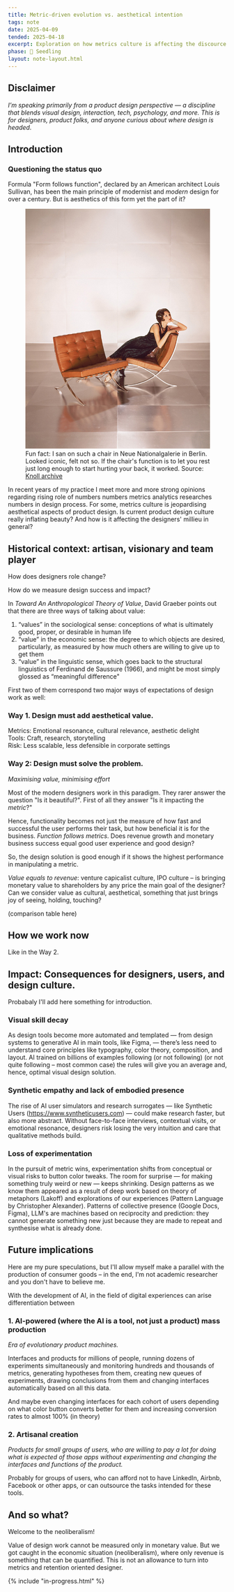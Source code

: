 ```yaml
---
title: Metric-driven evolution vs. aesthetical intention
tags: note
date: 2025-04-09
tended: 2025-04-18
excerpt: Exploration on how metrics culture is affecting the discource community of designers
phase: 🌱 Seedling
layout: note-layout.html
---
```

<section class="note-section">

## Disclaimer
*I’m speaking primarily from a product design perspective — a discipline that blends visual design, interaction, tech, psychology, and more. This is for designers, product folks, and anyone curious about where design is headed.*

</section>

<section class="note-section">

## Introduction
### Questioning the status quo
Formula "Form follows function", declared by an American architect Louis Sullivan, has been the main principle of modernist and *modern* design for over a century. But is aesthetics of this form yet the part of it?

<figure>
<img src="/images/notes/barcelona-chair.jpg" alt="Mies van der Rohe Barselona Chair" class="post-image"></img>
<figcaption>Fun fact: I san on such a chair in Neue Nationalgalerie in Berlin. Looked iconic, felt not so. If the chair's function is to let you rest just long enough to start hurting your back, it worked. Source: <a href="https://www.knoll-int.com/design-deconstructed-barcelona-chair">Knoll archive</a>
</figcaption>
</figure>

In recent years of my practice I meet more and more strong opinions regarding rising role of numbers numbers metrics analytics researches numbers in design process. For some, metrics culture is jeopardising aesthetical aspects of product design. Is current product design culture really inflating beauty? And how is it affecting the designers' millieu in general?

</section>

<section class="note-section">

## Historical context: artisan, visionary and team player

How does designers role change? 

How do we measure design success and impact?

In *Toward An Anthropological Theory of Value*, David Graeber points out that there are three ways of talking about value:

1. “values” in the sociological sense: conceptions of what is ultimately good, proper, or desirable in human life
2. “value” in the economic sense: the degree to which objects are desired, particularly, as measured by how much others are willing to give up to get them
3. “value” in the linguistic sense, which goes back to the structural linguistics of Ferdinand de Saussure (1966), and might be most simply glossed as “meaningful difference"

First two of them correspond two major ways of expectations of design work as well:

### Way 1. Design must add aesthetical value.

Metrics: Emotional resonance, cultural relevance, aesthetic delight\
Tools: Craft, research, storytelling\
Risk: Less scalable, less defensible in corporate settings

<div class="medium-divider"></div>

### Way 2: Design must solve the problem.
*Maximising value, minimising effort*

Most of the modern designers work in this paradigm. They rarer answer the question "Is it beautiful?". First of all they answer "Is it impacting the *metric*?" 

Hence, functionality becomes not just the measure of how fast and successful the user performs their task, but how beneficial it is for the business. *Function follows metrics*. Does revenue growth and monetary business success equal good user experience and good design?

So, the design solution is good enough if it  shows the highest performance in manipulating a metric.

*Value equals to revenue*: venture capicalist culture, IPO culture – is bringing monetary value to shareholders by any price the main goal of the designer? Can we consider value as cultural, aesthetical, something that just brings joy of seeing, holding, touching?

(comparison table here)

</section>

<section class="note-section">

## How we work now

Like in the Way 2.

<div class="medium-divider"></div>

## Impact: Consequences for designers, users, and design culture.

Probabaly I'll add here something for introduction.

### Visual skill decay

As design tools become more automated and templated — from design systems to generative AI in main tools, like Figma, — there’s less need to understand core principles like typography, color theory, composition, and layout. AI trained on billions of examples following (or not following) (or not quite following – most common case) the rules will give you an average and, hence, optimal visual design solution.

### Synthetic empathy and lack of embodied presence

The rise of AI user simulators and research surrogates — like Synthetic Users (https://www.syntheticusers.com) — could make research faster, but also more abstract. Without face-to-face interviews, contextual visits, or emotional resonance, designers risk losing the very intuition and care that qualitative methods build.

### Loss of experimentation

In the pursuit of metric wins, experimentation shifts from conceptual or visual risks to button color tweaks. The room for surprise — for making something truly weird or new — keeps shrinking.
Design patterns as we know them appeared as a result of deep work based on theory of metaphors (Lakoff) and explorations of our experiences (Pattern Language by Christopher Alexander). 
Patterns of collective presence (Google Docs, Figma),  LLM's are machines based on reciprocity and prediction: they cannot generate something new just because they are made to repeat and synthesise what is already done.

</section >

<section class="note-section">

## Future implications

Here are my pure speculations, but I'll allow myself make a parallel with the production of consumer goods – in the end, I'm not academic researcher and you don't have to believe me. 

With the development of AI, in the field of digital experiences can arise differentiation between 

### 1. AI-powered (where the AI is a tool, not just a product) mass production

*Era of evolutionary product machines.*

Interfaces and products for millions of people, running dozens of experiments simultaneously and monitoring hundreds and thousands of metrics, generating hypotheses from them, creating new queues of experiments, drawing conclusions from them and changing interfaces automatically based on all this data.

And maybe even changing interfaces for each cohort of users depending on what color button converts better for them and increasing conversion rates to almost 100% (in theory)

### 2. Artisanal creation

*Products for small groups of users, who are willing to pay a lot for doing what is expected of those apps without experimenting and changing the interfaces and functions of the product.*

Probably for groups of users, who can afford not to have LinkedIn, Airbnb, Facebook or other apps, or can outsource the tasks intended for these tools.

</section >

<section class="note-section">

## And so what?
Welcome to the neoliberalism!

Value of design work cannot be measured only in monetary value. But we got caught in the economic situation (neoliberalism), where only revenue is something that can be quantified. This is not an allowance to turn into metrics and retention oriented designer.

</section >


{% include "in-progress.html" %}